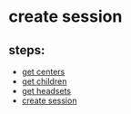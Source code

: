 # create session

## steps:

- [get centers](https://documenter.getpostman.com/view/12318086/2sA3Bt3pg1#08986376-322a-4ef8-9f4e-a76f77f41faa)
- [get children](https://documenter.getpostman.com/view/12318086/2sA3Bt3pg1#11a4f0bd-cbf7-466c-8c9b-2774b4ce4c75)
- [get headsets](https://documenter.getpostman.com/view/12318086/2sA3Bt3pg1#0408ad81-dcae-4178-abb4-46f812de3502)
- [create session](https://documenter.getpostman.com/view/12318086/2sA3Bt3pg1#5273b0e4-58a3-4477-abb3-4058a716309f)
